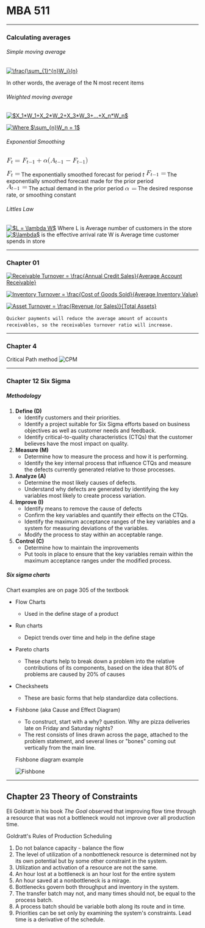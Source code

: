 # MBA 511
___
### Calculating averages

###### Simple moving average
<a href="https://www.codecogs.com/eqnedit.php?latex=\frac{\sum_{1}^{n}W_i}{n}" target="_blank"><img src="https://latex.codecogs.com/gif.latex?\frac{\sum_{1}^{n}W_i}{n}" title="\frac{\sum_{1}^{n}W_i}{n}" /></a>

In other words, the average of the N most recent items

###### Weighted moving average
<a href="https://www.codecogs.com/eqnedit.php?latex=$X_1*W_1&plus;X_2*W_2&plus;X_3*W_3&plus;...&plus;X_n*W_n$" target="_blank"><img src="https://latex.codecogs.com/gif.latex?$X_1*W_1&plus;X_2*W_2&plus;X_3*W_3&plus;...&plus;X_n*W_n$" title="$X_1*W_1+X_2*W_2+X_3*W_3+...+X_n*W_n$" /></a>

<a href="https://www.codecogs.com/eqnedit.php?latex=Where&space;$\sum_{n}W_n&space;=&space;1$" target="_blank"><img src="https://latex.codecogs.com/gif.latex?Where&space;$\sum_{n}W_n&space;=&space;1$" title="Where $\sum_{n}W_n = 1$" /></a>

###### Exponential Smoothing
![Exponential Smoothing](./expsmooth.gif)

![](fsubt.gif) The exponentially smoothed forecast for period *t*
![](fsubtmone.gif) The exponentially smoothed forecast made for the prior period	
![](asubtmone.gif) The actual demand in the prior period
![](alpha.gif) The desired response rate, or smoothing constant

###### Littles Law
<a href="https://www.codecogs.com/eqnedit.php?latex=$L&space;=&space;\lambda&space;W$" target="_blank"><img src="https://latex.codecogs.com/gif.latex?$L&space;=&space;\lambda&space;W$" title="$L = \lambda W$" /></a>
Where L is Average number of customers in the store
<a href="https://www.codecogs.com/eqnedit.php?latex=$\lambda$" target="_blank"><img src="https://latex.codecogs.com/gif.latex?$\lambda$" title="$\lambda$" /></a> is the effective arrival rate
W is Average time customer spends in store
___
### Chapter 01

<a href="https://www.codecogs.com/eqnedit.php?latex=Receivable&space;Turnover&space;=&space;\frac{Annual&space;Credit&space;Sales}{Average&space;Account&space;Receivable}" target="_blank"><img src="https://latex.codecogs.com/gif.latex?Receivable&space;Turnover&space;=&space;\frac{Annual&space;Credit&space;Sales}{Average&space;Account&space;Receivable}" title="Receivable Turnover = \frac{Annual Credit Sales}{Average Account Receivable}" /></a>


<a href="https://www.codecogs.com/eqnedit.php?latex=Inventory&space;Turnover&space;=&space;\frac{Cost&space;of&space;Goods&space;Sold}{Average&space;Inventory&space;Value}" target="_blank"><img src="https://latex.codecogs.com/gif.latex?Inventory&space;Turnover&space;=&space;\frac{Cost&space;of&space;Goods&space;Sold}{Average&space;Inventory&space;Value}" title="Inventory Turnover = \frac{Cost of Goods Sold}{Average Inventory Value}" /></a>

<a href="https://www.codecogs.com/eqnedit.php?latex=Asset&space;Turnover&space;=&space;\frac{Revenue&space;(or&space;Sales)}{Total&space;Assets}" target="_blank"><img src="https://latex.codecogs.com/gif.latex?Asset&space;Turnover&space;=&space;\frac{Revenue&space;(or&space;Sales)}{Total&space;Assets}" title="Asset Turnover = \frac{Revenue (or Sales)}{Total Assets}" /></a>

```Quicker payments will reduce the average amount of accounts receivables, so the receivables turnover ratio will increase.```


______
### Chapter 4
Critical Path method
![CPM](./cpm.png)

___
### Chapter 12 Six Sigma
##### Methodology
1. **Define (D)**
	* Identify customers and their priorities.
	* Identify a project suitable for Six Sigma efforts based on business objectives as well as customer needs and feedback.
	* Identify critical-to-quality characteristics (CTQs) that the customer believes have the most impact on quality.
2. **Measure (M)**
	* Determine how to measure the process and how it is performing.
	* Identify the key internal process that influence CTQs and measure the defects currently generated relative to those processes.
3. **Analyze (A)**
	* Determine the most likely causes of defects.
	* Understand why defects are generated by identifying the key variables most likely to create process variation.
4. **Improve (I)**
	* Identify means to remove the cause of defects
	* Confirm the key variables and quantify their effects on the CTQs.
	* Identify the maximum acceptance ranges of the key variables and a system for measuring deviations of the variables.
	* Modify the process to stay within an acceptable range.
5. **Control (C)**
	* Determine how to maintain the improvements
	* Put tools in place to ensure that the key variables remain within the maximum acceptance ranges under the modified process.

##### Six sigma charts
Chart examples are on page 305 of the textbook

* Flow Charts
  * Used in the define stage of a product
* Run charts
  * Depict trends over time and help in the define stage
* Pareto charts
	* These charts help to break down a problem into the relative contributions of its components, based on the idea that 80% of problems are caused by 20% of causes
* Checksheets
	* These are basic forms that help standardize data collections.
* Fishbone (aka Cause and Effect Diagram)
	* To construct, start with a why? question. Why are pizza deliveries late on Friday and Saturday nights?
	* The rest consists of lines drawn across the page, attached to the problem statement, and several lines or "bones" coming out vertically from the main line.
	
	Fishbone diagram example

	![Fishbone](./fishbone.gif)
___
## Chapter 23 Theory of Constraints

Eli Goldratt in his book *The Goal* observed that improving flow time through a resource that was not a bottleneck would not improve over all production time.

Goldratt's Rules of Production Scheduling
1. Do not balance capacity - balance the flow
2. The level of utilization of a nonbottleneck resource is determined not by its own potential but by some other constraint in the system.
3. Utilization and activation of a resource are not the same.
4. An hour lost at a bottleneck is an hour lost for the entire system
5. An hour saved at a nonbottleneck is a mirage.
6. Bottlenecks govern both throughput and inventory in the system.
7. The transfer batch may not, and many times should not, be equal to the process batch.
8. A process batch should be variable both along its route and in time.
9. Priorities can be set only by examining the system's constraints. Lead time is a derivative of the schedule.